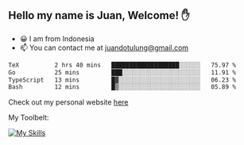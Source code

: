 ## Hello my name is Juan, Welcome! ✋

- 😀 I am from Indonesia
- 📫 You can contact me at juandotulung@gmail.com

<!--START_SECTION:waka-->

```txt
TeX          2 hrs 40 mins   ███████████████████░░░░░░   75.97 %
Go           25 mins         ███░░░░░░░░░░░░░░░░░░░░░░   11.91 %
TypeScript   13 mins         █▓░░░░░░░░░░░░░░░░░░░░░░░   06.23 %
Bash         12 mins         █▒░░░░░░░░░░░░░░░░░░░░░░░   05.89 %
```

<!--END_SECTION:waka-->

Check out my personal website [here](https://juanchristian.com)

My Toolbelt:

[![My Skills](https://skillicons.dev/icons?i=go,js,ts,nodejs,react,nextjs,python,php,laravel,aws,bash,linux,postgres,mysql,redis,mongodb,docker)](https://skillicons.dev)


